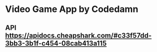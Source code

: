 # Video Game App by Codedamn

## API https://apidocs.cheapshark.com/#c33f57dd-3bb3-3b1f-c454-08cab413a115